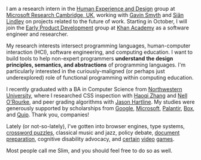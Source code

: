 I am a research intern in the [Human Experience and Design](https://hxd.research.microsoft.com/) group at [Microsoft Research Cambridge, UK](https://www.microsoft.com/en-us/research/lab/microsoft-research-cambridge/), working with [Gavin Smyth](https://www.microsoft.com/en-us/research/people/gavinsmy/) and [Siân Lindley](https://www.microsoft.com/en-us/research/people/sianl/) on projects related to the future of work.
Starting in October, I will join the [Early Product Development](https://medium.com/khan-academy-early-product-development) group at [Khan Academy](http://khanacademy.org) as a software engineer and researcher.

My research interests intersect programming languages, human-computer interaction (HCI), software engineering, and computing education.
I want to build tools to help non-expert programmers **understand the design principles, semantics, and abstractions** of programming languages.
I'm particularly interested in the curiously-maligned (or perhaps just underexplored) role of functional programming within computing education.

I recently graduated with a BA in Computer Science from [Northwestern University](http://eecs.northwestern.edu), where I researched CSS inspection with [Haoqi Zhang](http://users.eecs.northwestern.edu/~hq) and [Nell O'Rourke](http://www.eleanorourke.com), and peer grading algorithms with [Jason Hartline](https://sites.northwestern.edu/hartline/).
My studies were generously supported by scholarships from [Google](https://buildyourfuture.withgoogle.com/scholarships/google-lime-scholarship/), [Microsoft](https://careers.microsoft.com/us/en/usscholarshipprogram), [Palantir](https://www.palantir.com/students/scholarship/wit-north-america/), [Box](http://www.boxdiversityscholarship.com/), and [Quip](https://quip.com/scholarship).
Thank you, companies!

Lately (or not-so-lately), I've gotten into browser engines, type systems, [crossword puzzles](https://twitter.com/soylentqueen/status/1002202872266874880), classical music and jazz, policy debate, [document preparation](https://pandoc.org/), cognitive disability advocacy, and [certain](https://zelda.gamepedia.com/The_Legend_of_Zelda:_Breath_of_the_Wild) [video](http://www.celestegame.com/) [games](https://stardewvalleywiki.com/Stardew_Valley_Wiki).

Most people call me Slim, and you should feel free to do so as well.

